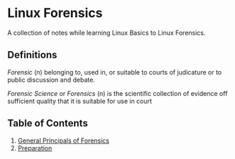 # Linux Forensics 

A collection of notes while learning Linux Basics to Linux Forensics.

## Definitions
_Forensic_ (n) belonging to, used in, or suitable to courts of judicature or to public discussion and debate.

_Forensic Science_ or _Forensics_ (n) is the scientific collection of evidence off sufficient quality that it is suitable for use in court


## Table of Contents
1. [General Principals of Forensics](./wiki/general-principals.md)
2. [Preparation](./wiki/preparation.md)
